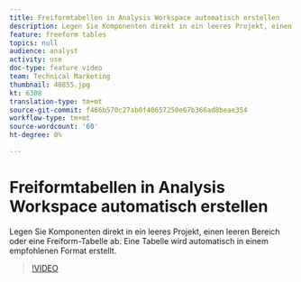 ```yaml
---
title: Freiformtabellen in Analysis Workspace automatisch erstellen
description: Legen Sie Komponenten direkt in ein leeres Projekt, einen leeren Bereich oder eine Freiform-Tabelle ab. Eine Tabelle wird automatisch in einem empfohlenen Format erstellt.
feature: freeform tables
topics: null
audience: analyst
activity: use
doc-type: feature video
team: Technical Marketing
thumbnail: 40855.jpg
kt: 6308
translation-type: tm+mt
source-git-commit: f466b570c27ab0f40657250e67b366ad8beae354
workflow-type: tm+mt
source-wordcount: '60'
ht-degree: 0%

---
```



# Freiformtabellen in Analysis Workspace automatisch erstellen

Legen Sie Komponenten direkt in ein leeres Projekt, einen leeren Bereich oder eine Freiform-Tabelle ab. Eine Tabelle wird automatisch in einem empfohlenen Format erstellt.

>[!VIDEO](https://video.tv.adobe.com/v/40855/?quality=12&learn=on)

